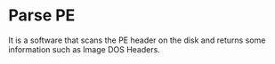 # Parse PE
It is a software that scans the PE header on the disk and returns some information such as Image DOS Headers.
